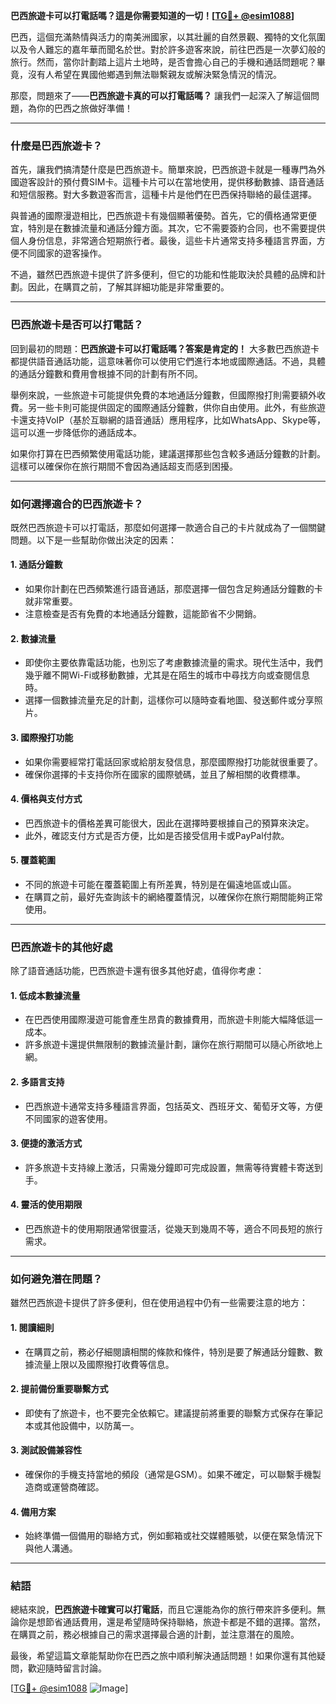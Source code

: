 **巴西旅遊卡可以打電話嗎？這是你需要知道的一切！[[TG💪+ @esim1088](https://t.me/s/esim1088)]**

巴西，這個充滿熱情與活力的南美洲國家，以其壯麗的自然景觀、獨特的文化氛圍以及令人難忘的嘉年華而聞名於世。對於許多遊客來說，前往巴西是一次夢幻般的旅行。然而，當你計劃踏上這片土地時，是否會擔心自己的手機和通話問題呢？畢竟，沒有人希望在異國他鄉遇到無法聯繫親友或解決緊急情況的情況。

那麼，問題來了——**巴西旅遊卡真的可以打電話嗎？** 讓我們一起深入了解這個問題，為你的巴西之旅做好準備！

---

### 什麼是巴西旅遊卡？

首先，讓我們搞清楚什麼是巴西旅遊卡。簡單來說，巴西旅遊卡就是一種專門為外國遊客設計的預付費SIM卡。這種卡片可以在當地使用，提供移動數據、語音通話和短信服務。對大多數遊客而言，這種卡片是他們在巴西保持聯絡的最佳選擇。

與普通的國際漫遊相比，巴西旅遊卡有幾個顯著優勢。首先，它的價格通常更便宜，特別是在數據流量和通話分鐘方面。其次，它不需要簽約合同，也不需要提供個人身份信息，非常適合短期旅行者。最後，這些卡片通常支持多種語言界面，方便不同國家的遊客操作。

不過，雖然巴西旅遊卡提供了許多便利，但它的功能和性能取決於具體的品牌和計劃。因此，在購買之前，了解其詳細功能是非常重要的。

---

### 巴西旅遊卡是否可以打電話？

回到最初的問題：**巴西旅遊卡可以打電話嗎？答案是肯定的！** 大多數巴西旅遊卡都提供語音通話功能，這意味著你可以使用它們進行本地或國際通話。不過，具體的通話分鐘數和費用會根據不同的計劃有所不同。

舉例來說，一些旅遊卡可能提供免費的本地通話分鐘數，但國際撥打則需要額外收費。另一些卡則可能提供固定的國際通話分鐘數，供你自由使用。此外，有些旅遊卡還支持VoIP（基於互聯網的語音通話）應用程序，比如WhatsApp、Skype等，這可以進一步降低你的通話成本。

如果你打算在巴西頻繁使用電話功能，建議選擇那些包含較多通話分鐘數的計劃。這樣可以確保你在旅行期間不會因為通話超支而感到困擾。

---

### 如何選擇適合的巴西旅遊卡？

既然巴西旅遊卡可以打電話，那麼如何選擇一款適合自己的卡片就成為了一個關鍵問題。以下是一些幫助你做出決定的因素：

#### 1. **通話分鐘數**
   - 如果你計劃在巴西頻繁進行語音通話，那麼選擇一個包含足夠通話分鐘數的卡就非常重要。
   - 注意檢查是否有免費的本地通話分鐘數，這能節省不少開銷。

#### 2. **數據流量**
   - 即使你主要依靠電話功能，也別忘了考慮數據流量的需求。現代生活中，我們幾乎離不開Wi-Fi或移動數據，尤其是在陌生的城市中尋找方向或查閱信息時。
   - 選擇一個數據流量充足的計劃，這樣你可以隨時查看地圖、發送郵件或分享照片。

#### 3. **國際撥打功能**
   - 如果你需要經常打電話回家或給朋友發信息，那麼國際撥打功能就很重要了。
   - 確保你選擇的卡支持你所在國家的國際號碼，並且了解相關的收費標準。

#### 4. **價格與支付方式**
   - 巴西旅遊卡的價格差異可能很大，因此在選擇時要根據自己的預算來決定。
   - 此外，確認支付方式是否方便，比如是否接受信用卡或PayPal付款。

#### 5. **覆蓋範圍**
   - 不同的旅遊卡可能在覆蓋範圍上有所差異，特別是在偏遠地區或山區。
   - 在購買之前，最好先查詢該卡的網絡覆蓋情況，以確保你在旅行期間能夠正常使用。

---

### 巴西旅遊卡的其他好處

除了語音通話功能，巴西旅遊卡還有很多其他好處，值得你考慮：

#### 1. **低成本數據流量**
   - 在巴西使用國際漫遊可能會產生昂貴的數據費用，而旅遊卡則能大幅降低這一成本。
   - 許多旅遊卡還提供無限制的數據流量計劃，讓你在旅行期間可以隨心所欲地上網。

#### 2. **多語言支持**
   - 巴西旅遊卡通常支持多種語言界面，包括英文、西班牙文、葡萄牙文等，方便不同國家的遊客使用。

#### 3. **便捷的激活方式**
   - 許多旅遊卡支持線上激活，只需幾分鐘即可完成設置，無需等待實體卡寄送到手。

#### 4. **靈活的使用期限**
   - 巴西旅遊卡的使用期限通常很靈活，從幾天到幾周不等，適合不同長短的旅行需求。

---

### 如何避免潛在問題？

雖然巴西旅遊卡提供了許多便利，但在使用過程中仍有一些需要注意的地方：

#### 1. **閱讀細則**
   - 在購買之前，務必仔細閱讀相關的條款和條件，特別是要了解通話分鐘數、數據流量上限以及國際撥打收費等信息。

#### 2. **提前備份重要聯繫方式**
   - 即使有了旅遊卡，也不要完全依賴它。建議提前將重要的聯繫方式保存在筆記本或其他設備中，以防萬一。

#### 3. **測試設備兼容性**
   - 確保你的手機支持當地的頻段（通常是GSM）。如果不確定，可以聯繫手機製造商或運營商確認。

#### 4. **備用方案**
   - 始終準備一個備用的聯絡方式，例如郵箱或社交媒體賬號，以便在緊急情況下與他人溝通。

---

### 結語

總結來說，**巴西旅遊卡確實可以打電話**，而且它還能為你的旅行帶來許多便利。無論你是想節省通話費用，還是希望隨時保持聯絡，旅遊卡都是不錯的選擇。當然，在購買之前，務必根據自己的需求選擇最合適的計劃，並注意潛在的風險。

最後，希望這篇文章能幫助你在巴西之旅中順利解決通話問題！如果你還有其他疑問，歡迎隨時留言討論。

[[TG💪+ @esim1088](https://t.me/s/esim1088) ![Image](https://i.postimg.cc/4NQfJmqS/Snipaste-2025-05-13-00-14-12.png)]